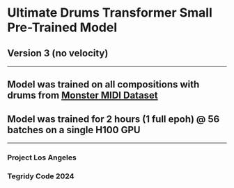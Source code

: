 # Ultimate Drums Transformer Small Pre-Trained Model
## Version 3 (no velocity)

***

## Model was trained on all compositions with drums from [Monster MIDI Dataset](https://github.com/asigalov61/Monster-MIDI-Dataset)
## Model was trained for 2 hours (1 full epoh) @ 56 batches on a single H100 GPU

***

### Project Los Angeles
### Tegridy Code 2024
